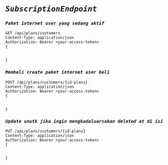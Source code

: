 # *`SubscriptionEndpoint`*

### *`Paket internet user yang sedang aktif`*
```
GET /api/plans/customers
Content-Type: application/json
Authorization: Bearer <your-access-token>
{


}
```

### *`Membeli create paket internet user beli`*
```
POST /api/plans/customers/{id-plans} 
Content-Type: application/json
Authorization: Bearer <your-access-token>
{


}
```

### *`Update unutk jika ingin mengkadaluarsakan deleted at di isi`*
```
PUT /api/plans/customers/{id-plans} 
Content-Type: application/json
Authorization: Bearer <your-access-token>
{


}
```